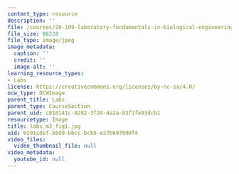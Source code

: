 ```yaml
---
content_type: resource
description: ''
file: /courses/20-109-laboratory-fundamentals-in-biological-engineering-spring-2010/0201cdefb5d0bbccbcb5e27b697090f4_labs_m3_fig1.jpg
file_size: 86228
file_type: image/jpeg
image_metadata:
  caption: ''
  credit: ''
  image-alt: ''
learning_resource_types:
- Labs
license: https://creativecommons.org/licenses/by-nc-sa/4.0/
ocw_type: OCWImage
parent_title: Labs
parent_type: CourseSection
parent_uid: c810141c-0282-3f29-da2a-83f1fe93dcb1
resourcetype: Image
title: labs_m3_fig1.jpg
uid: 0201cdef-b5d0-bbcc-bcb5-e27b697090f4
video_files:
  video_thumbnail_file: null
video_metadata:
  youtube_id: null
---
```


